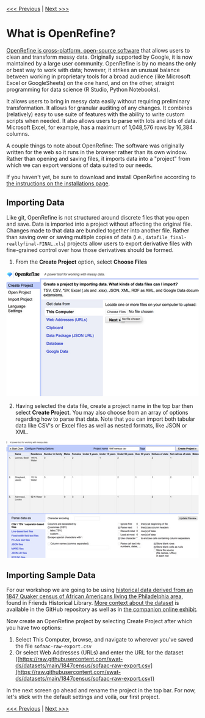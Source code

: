 [<<< Previous](tidy-vs-messy.md) | [Next >>>](exploring-openrefine.md)

# What is OpenRefine?

[OpenRefine is cross-platform, open-source software](http://openrefine.org/) that allows users to clean and transform messy data. Originally supported by Google, it is now maintained by a large user community. OpenRefine is by no means the only or best way to work with data; however, it strikes an unusual balance between working in proprietary tools for a broad audience (like Microsoft Excel or GoogleSheets) on the one hand, and on the other, straight programming for data science (R Studio, Python Notebooks).

It allows users to bring in messy data easily without requiring preliminary transformation. It allows for granular auditing of any changes. It combines (relatively) easy to use suite of features with the ability to write custom scripts when needed. It also allows users to parse with lots and lots of data. Microsoft Excel, for example, has a maximum of 1,048,576 rows by 16,384 columns.

A couple things to note about OpenRefine: The software was originally written for the web so it runs in the browser rather than its own window. Rather than opening and saving files, it imports data into a "project" from which we can export versions of data suited to our needs.

If you haven't yet, be sure to download and install OpenRefine according to [the instructions on the installations page](https://github.com/tri-cods/install/blob/master/guides/open_refine.md).

## Importing Data

Like git, OpenRefine is not structured around discrete files that you open and save. Data is imported into a project without affecting the original file. Changes made to that data are bundled together into another file. Rather than saving over or saving multiple copies of data (i.e., `datafile_final-reallyfinal-FINAL.xls`) projects allow users to export derivative files with fine-grained control over how those derivatives should be formed.

1) From the **Create Project** option, select **Choose Files**

![openrefine: create a project screenshot](openrefine-import-1.jpg)

2) Having selected the data file, create a project name in the top bar then select **Create Project**. You may also choose from an array of options regarding how to parse that data. Note that you can import both tabular data like CSV's or Excel files as well as nested formats, like JSON or XML.

![openrefine: create a project options screenshot](openrefine-import-2.jpg)

## Importing Sample Data

For our workshop we are going to be using [historical data derived from an 1847 Quaker census of African Americans living the Philadelphia area](https://raw.githubusercontent.com/swat-ds/datasets/main/1847census/sofaac-raw-export.csv), found in Friends Historical Library. [More context about the dataset](https://ds-pages.swarthmore.edu/paac/) is available in the GitHub repository as well as in [the companion online exhibit](https://ds-pages.swarthmore.edu/paac/).

Now create an OpenRefine project by selecting Create Project after which you have two options:

1) Select This Computer, browse, and navigate to wherever you've saved the file `sofaac-raw-export.csv`
2) Or select Web Addresses (URLs) and enter the URL for the dataset ([https://raw.githubusercontent.com/swat-ds/datasets/main/1847census/sofaac-raw-export.csv](https://raw.githubusercontent.com/swat-ds/datasets/main/1847census/sofaac-raw-export.csv))

In the next screen go ahead and rename the project in the top bar. For now, let's stick with the default settings and voilà, our first project.

[<<< Previous](tidy-vs-messy.md) | [Next >>>](exploring-openrefine.md)